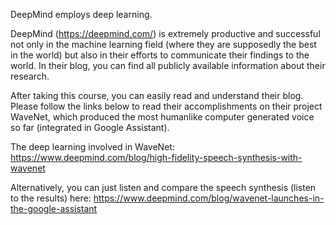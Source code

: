 
DeepMind employs deep learning. 


DeepMind (https://deepmind.com/) is extremely productive and successful not only in the machine learning field (where they are supposedly the best in the world) but also in their efforts to communicate their findings to the world. In their blog, you can find all publicly available information about their research. 


After taking this course, you can easily read and understand their blog. Please follow the links below to read their accomplishments on their project WaveNet, which produced the most humanlike computer generated voice so far (integrated in Google Assistant).


The deep learning involved in WaveNet: https://www.deepmind.com/blog/high-fidelity-speech-synthesis-with-wavenet


Alternatively, you can just listen and compare the speech synthesis (listen to the results) here: https://www.deepmind.com/blog/wavenet-launches-in-the-google-assistant